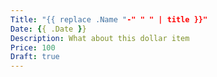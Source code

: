 ```yaml
---
Title: "{{ replace .Name "-" " " | title }}"
Date: {{ .Date }}
Description: What about this dollar item
Price: 100
Draft: true
---
```


